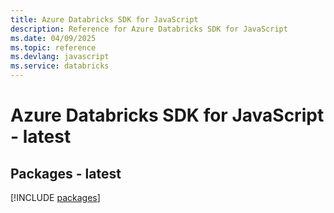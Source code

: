 ```yaml
---
title: Azure Databricks SDK for JavaScript
description: Reference for Azure Databricks SDK for JavaScript
ms.date: 04/09/2025
ms.topic: reference
ms.devlang: javascript
ms.service: databricks
---
```

# Azure Databricks SDK for JavaScript - latest
## Packages - latest
[!INCLUDE [packages](databricks-index.md)]